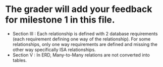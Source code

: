 # The grader will add your feedback for milestone 1 in this file.
* Section III : Each relationship is defined with 2 database requirements (each requirement defining one way of the relationship). For some relationships, only one way requirements are defined and missing the other way specifically ISA relationships. 
* Section V : In ERD, Many-to-Many relations are not converted into tables. 
